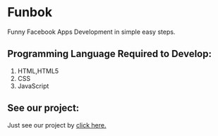 # Funbok
Funny Facebook Apps Development in simple easy steps. 

## Programming Language Required to Develop:
  1. HTML,HTML5
  2. CSS
  3. JavaScript  

## See our project:
  Just see our project by [click here.](http://mrasif.github.io/Funbok/)